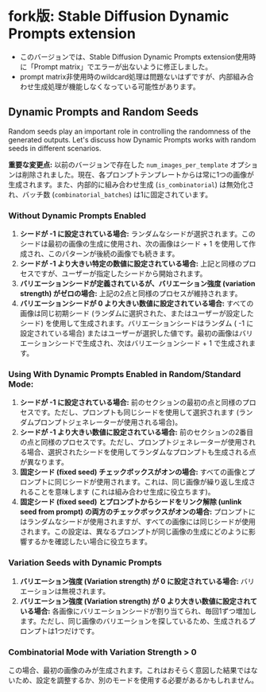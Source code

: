 # fork版: Stable Diffusion Dynamic Prompts extension
* このバージョンでは、Stable Diffusion Dynamic Prompts extension使用時に「Prompt matrix」でエラーが出ないように修正しました。
* prompt matrix非使用時のwildcard処理は問題ないはずですが、内部組み合わせ生成処理が機能しなくなっている可能性があります。

## Dynamic Prompts and Random Seeds

Random seeds play an important role in controlling the randomness of the generated outputs. Let's discuss how Dynamic Prompts works with random seeds in different scenarios.

**重要な変更点:** 以前のバージョンで存在した `num_images_per_template` オプションは削除されました。現在、各プロンプトテンプレートからは常に1つの画像が生成されます。また、内部的に組み合わせ生成 (`is_combinatorial`) は無効化され、バッチ数 (`combinatorial_batches`) は1に固定されています。

### Without Dynamic Prompts Enabled

1.  **シードが -1 に設定されている場合:** ランダムなシードが選択されます。このシードは最初の画像の生成に使用され、次の画像はシード + 1 を使用して作成され、このパターンが後続の画像でも続きます。
2.  **シードが -1 より大きい特定の数値に設定されている場合:** 上記と同様のプロセスですが、ユーザーが指定したシードから開始されます。
3.  **バリエーションシードが定義されているが、バリエーション強度 (variation strength) がゼロの場合:** 上記の2点と同様のプロセスが維持されます。
4.  **バリエーションシードが 0 より大きい数値に設定されている場合:** すべての画像は同じ初期シード (ランダムに選択された、またはユーザーが設定したシード) を使用して生成されます。バリエーションシードはランダム ( -1 に設定されている場合) またはユーザーが選択した値です。最初の画像はバリエーションシードで生成され、次はバリエーションシード + 1 で生成されます。

### Using With Dynamic Prompts Enabled in Random/Standard Mode:

1.  **シードが -1 に設定されている場合:** 前のセクションの最初の点と同様のプロセスです。ただし、プロンプトも同じシードを使用して選択されます (ランダムプロンプトジェネレーターが使用される場合)。
2.  **シードが -1 より大きい数値に設定されている場合:** 前のセクションの2番目の点と同様のプロセスです。ただし、プロンプトジェネレーターが使用される場合、選択されたシードを使用してランダムなプロンプトも生成される点が異なります。
3.  **固定シード (fixed seed) チェックボックスがオンの場合:** すべての画像とプロンプトに同じシードが使用されます。これは、同じ画像が繰り返し生成されることを意味します (これは組み合わせ生成に役立ちます)。
4.  **固定シード (fixed seed) とプロンプトからシードをリンク解除 (unlink seed from prompt) の両方のチェックボックスがオンの場合:** プロンプトにはランダムなシードが使用されますが、すべての画像には同じシードが使用されます。この設定は、異なるプロンプトが同じ画像の生成にどのように影響するかを確認したい場合に役立ちます。

### Variation Seeds with Dynamic Prompts

1.  **バリエーション強度 (Variation strength) が 0 に設定されている場合:** バリエーションは無視されます。
2.  **バリエーション強度 (Variation strength) が 0 より大きい数値に設定されている場合:** 各画像にバリエーションシードが割り当てられ、毎回1ずつ増加します。ただし、同じ画像のバリエーションを探しているため、生成されるプロンプトは1つだけです。

### Combinatorial Mode with Variation Strength > 0

この場合、最初の画像のみが生成されます。これはおそらく意図した結果ではないため、設定を調整するか、別のモードを使用する必要があるかもしれません。
